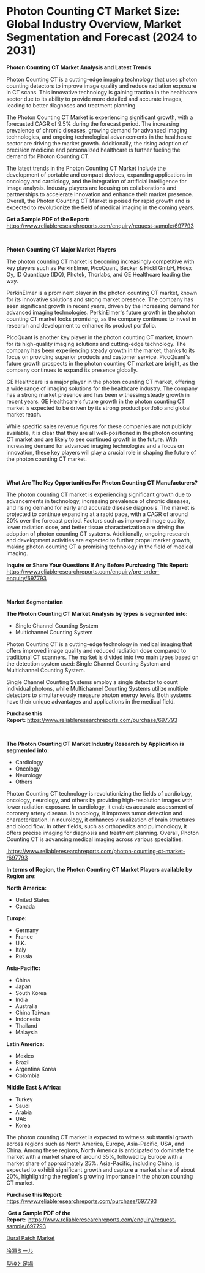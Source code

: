 <p><h1>Photon Counting CT Market Size: Global Industry Overview, Market Segmentation and Forecast (2024 to 2031)</h1></p><p><strong>Photon Counting CT Market Analysis and Latest Trends</strong></p>
<p><p>Photon Counting CT is a cutting-edge imaging technology that uses photon counting detectors to improve image quality and reduce radiation exposure in CT scans. This innovative technology is gaining traction in the healthcare sector due to its ability to provide more detailed and accurate images, leading to better diagnoses and treatment planning.</p><p>The Photon Counting CT Market is experiencing significant growth, with a forecasted CAGR of 9.5% during the forecast period. The increasing prevalence of chronic diseases, growing demand for advanced imaging technologies, and ongoing technological advancements in the healthcare sector are driving the market growth. Additionally, the rising adoption of precision medicine and personalized healthcare is further fueling the demand for Photon Counting CT.</p><p>The latest trends in the Photon Counting CT Market include the development of portable and compact devices, expanding applications in oncology and cardiology, and the integration of artificial intelligence for image analysis. Industry players are focusing on collaborations and partnerships to accelerate innovation and enhance their market presence. Overall, the Photon Counting CT Market is poised for rapid growth and is expected to revolutionize the field of medical imaging in the coming years.</p></p>
<p><strong>Get a Sample PDF of the Report:&nbsp;</strong> <a href="https://www.reliableresearchreports.com/enquiry/request-sample/697793">https://www.reliableresearchreports.com/enquiry/request-sample/697793</a></p>
<p>&nbsp;</p>
<p><strong>Photon Counting CT Major Market Players</strong></p>
<p><p>The photon counting CT market is becoming increasingly competitive with key players such as PerkinElmer, PicoQuant, Becker & Hickl GmbH, Hidex Oy, ID Quantique (IDQ), Photek, Thorlabs, and GE Healthcare leading the way.</p><p>PerkinElmer is a prominent player in the photon counting CT market, known for its innovative solutions and strong market presence. The company has seen significant growth in recent years, driven by the increasing demand for advanced imaging technologies. PerkinElmer's future growth in the photon counting CT market looks promising, as the company continues to invest in research and development to enhance its product portfolio.</p><p>PicoQuant is another key player in the photon counting CT market, known for its high-quality imaging solutions and cutting-edge technology. The company has been experiencing steady growth in the market, thanks to its focus on providing superior products and customer service. PicoQuant's future growth prospects in the photon counting CT market are bright, as the company continues to expand its presence globally.</p><p>GE Healthcare is a major player in the photon counting CT market, offering a wide range of imaging solutions for the healthcare industry. The company has a strong market presence and has been witnessing steady growth in recent years. GE Healthcare's future growth in the photon counting CT market is expected to be driven by its strong product portfolio and global market reach.</p><p>While specific sales revenue figures for these companies are not publicly available, it is clear that they are all well-positioned in the photon counting CT market and are likely to see continued growth in the future. With increasing demand for advanced imaging technologies and a focus on innovation, these key players will play a crucial role in shaping the future of the photon counting CT market.</p></p>
<p>&nbsp;</p>
<p><strong>What Are The Key Opportunities For Photon Counting CT Manufacturers?</strong></p>
<p><p>The photon counting CT market is experiencing significant growth due to advancements in technology, increasing prevalence of chronic diseases, and rising demand for early and accurate disease diagnosis. The market is projected to continue expanding at a rapid pace, with a CAGR of around 20% over the forecast period. Factors such as improved image quality, lower radiation dose, and better tissue characterization are driving the adoption of photon counting CT systems. Additionally, ongoing research and development activities are expected to further propel market growth, making photon counting CT a promising technology in the field of medical imaging.</p></p>
<p><strong>Inquire or Share Your Questions If Any Before Purchasing This Report:</strong> <a href="https://www.reliableresearchreports.com/enquiry/pre-order-enquiry/697793">https://www.reliableresearchreports.com/enquiry/pre-order-enquiry/697793</a></p>
<p>&nbsp;</p>
<p><strong>Market Segmentation</strong></p>
<p><strong>The Photon Counting CT Market Analysis by types is segmented into:</strong></p>
<p><ul><li>Single Channel Counting System</li><li>Multichannel Counting System</li></ul></p>
<p><p>Photon Counting CT is a cutting-edge technology in medical imaging that offers improved image quality and reduced radiation dose compared to traditional CT scanners. The market is divided into two main types based on the detection system used: Single Channel Counting System and Multichannel Counting System. </p><p>Single Channel Counting Systems employ a single detector to count individual photons, while Multichannel Counting Systems utilize multiple detectors to simultaneously measure photon energy levels. Both systems have their unique advantages and applications in the medical field.</p></p>
<p><strong>Purchase this Report:&nbsp;</strong><a href="https://www.reliableresearchreports.com/purchase/697793">https://www.reliableresearchreports.com/purchase/697793</a></p>
<p>&nbsp;</p>
<p><strong>The Photon Counting CT Market Industry Research by Application is segmented into:</strong></p>
<p><ul><li>Cardiology</li><li>Oncology</li><li>Neurology</li><li>Others</li></ul></p>
<p><p>Photon Counting CT technology is revolutionizing the fields of cardiology, oncology, neurology, and others by providing high-resolution images with lower radiation exposure. In cardiology, it enables accurate assessment of coronary artery disease. In oncology, it improves tumor detection and characterization. In neurology, it enhances visualization of brain structures and blood flow. In other fields, such as orthopedics and pulmonology, it offers precise imaging for diagnosis and treatment planning. Overall, Photon Counting CT is advancing medical imaging across various specialties.</p></p>
<p><a href="https://www.reliableresearchreports.com/photon-counting-ct-market-r697793">&nbsp;https://www.reliableresearchreports.com/photon-counting-ct-market-r697793</a></p>
<p><strong>In terms of Region, the Photon Counting CT Market Players available by Region are:</strong></p>
<p>
    <p> <strong> North America: </strong>
        <ul>
            <li>United States</li>
            <li>Canada</li>
        </ul>
        </p> 
    <p> <strong> Europe: </strong>
        <ul>
            <li>Germany</li>
            <li>France</li>
            <li>U.K.</li>
            <li>Italy</li>
            <li>Russia</li>
        </ul>
        </p> 
    <p> <strong> Asia-Pacific: </strong>
        <ul>
            <li>China</li>
            <li>Japan</li>
            <li>South Korea</li>
            <li>India</li>
            <li>Australia</li>
            <li>China Taiwan</li>
            <li>Indonesia</li>
            <li>Thailand</li>
            <li>Malaysia</li>
        </ul>
        </p> 
    <p> <strong> Latin America: </strong>
        <ul>
            <li>Mexico</li>
            <li>Brazil</li>
            <li>Argentina Korea</li>
            <li>Colombia</li>
        </ul>
        </p> 
    <p> <strong> Middle East & Africa: </strong>
        <ul>
            <li>Turkey</li>
            <li>Saudi</li>
            <li>Arabia</li>
            <li>UAE</li>
            <li>Korea</li>
        </ul>
    </p>
    </p>
<p><p>The photon counting CT market is expected to witness substantial growth across regions such as North America, Europe, Asia-Pacific, USA, and China. Among these regions, North America is anticipated to dominate the market with a market share of around 35%, followed by Europe with a market share of approximately 25%. Asia-Pacific, including China, is expected to exhibit significant growth and capture a market share of about 20%, highlighting the region's growing importance in the photon counting CT market.</p></p>
<p><strong>Purchase this Report: </strong><a href="https://www.reliableresearchreports.com/purchase/697793">https://www.reliableresearchreports.com/purchase/697793</a></p>
<p>&nbsp;<strong>Get a Sample PDF of the Report:&nbsp;&nbsp;</strong><a href="https://www.reliableresearchreports.com/enquiry/request-sample/697793">https://www.reliableresearchreports.com/enquiry/request-sample/697793</a></p>
<p><strong></strong></p>
<p><p><a href="https://github.com/gracielawharr/Market-Research-Report-List-1/blob/main/dural-patch-market.md">Dural Patch Market</a></p><p><a href="https://github.com/CieloStamm/Market-Research-Report-List-1/blob/main/526960248545.md">冷凍ミール</a></p><p><a href="https://github.com/nemesis2824/Market-Research-Report-List-1/blob/main/672998548544.md">型枠と足場</a></p></p>